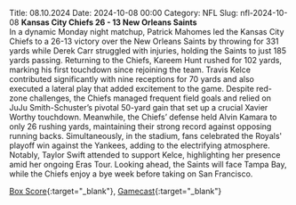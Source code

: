 Title: 08.10.2024
Date: 2024-10-08 00:00
Category: NFL 
Slug: nfl-2024-10-08 
**Kansas City Chiefs 26 - 13 New Orleans Saints**  
In a dynamic Monday night matchup, Patrick Mahomes led the Kansas City Chiefs to a 26-13 victory over the New Orleans Saints by throwing for 331 yards while Derek Carr struggled with injuries, holding the Saints to just 185 yards passing. Returning to the Chiefs, Kareem Hunt rushed for 102 yards, marking his first touchdown since rejoining the team. Travis Kelce contributed significantly with nine receptions for 70 yards and also executed a lateral play that added excitement to the game. Despite red-zone challenges, the Chiefs managed frequent field goals and relied on JuJu Smith-Schuster’s pivotal 50-yard gain that set up a crucial Xavier Worthy touchdown. Meanwhile, the Chiefs’ defense held Alvin Kamara to only 26 rushing yards, maintaining their strong record against opposing running backs. Simultaneously, in the stadium, fans celebrated the Royals' playoff win against the Yankees, adding to the electrifying atmosphere. Notably, Taylor Swift attended to support Kelce, highlighting her presence amid her ongoing Eras Tour. Looking ahead, the Saints will face Tampa Bay, while the Chiefs enjoy a bye week before taking on San Francisco. 

[Box Score](https://www.espn.com/nfl/boxscore/_/gameId/401671687){:target="_blank"}, [Gamecast](/nfl/recap/_/gameId/401671687/saints-chiefs){:target="_blank"}<br>

